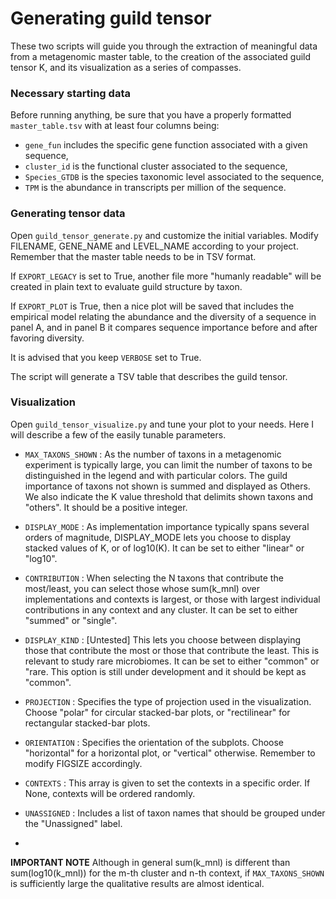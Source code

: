 # Generating guild tensor 
These two scripts will guide you through the extraction of meaningful data from a metagenomic master table, to the creation of the associated guild tensor K, and its visualization as a series of compasses.

### Necessary starting data
Before running anything, be sure that you have a properly formatted `master_table.tsv` with at least four columns being:
- `gene_fun` includes the specific gene function associated with a given sequence,
- `cluster_id` is the functional cluster associated to the sequence,
- `Species_GTDB` is the species taxonomic level associated to the sequence,
- `TPM` is the abundance in transcripts per million of the sequence.

### Generating tensor data
Open `guild_tensor_generate.py` and customize the initial variables. Modify FILENAME, GENE_NAME and LEVEL_NAME according to your project. Remember that the master table needs to be in TSV format.

If `EXPORT_LEGACY` is set to True, another file more "humanly readable" will be created in plain text to evaluate guild structure by taxon.

If `EXPORT_PLOT` is True, then a nice plot will be saved that includes the empirical model relating the abundance and the diversity of a sequence in panel A, and in panel B it compares sequence importance before and after favoring diversity. 

It is advised that you keep `VERBOSE` set to True.

The script will generate a TSV table that describes the guild tensor.

### Visualization
Open `guild_tensor_visualize.py` and tune your plot to your needs. Here I will describe a few of the easily tunable parameters.

- `MAX_TAXONS_SHOWN` : As the number of taxons in a metagenomic experiment is typically large, you can limit the number of taxons to be distinguished in the legend and with particular colors. The guild importance of taxons not shown is summed and displayed as Others. We also indicate the K value threshold that delimits shown taxons and "others". It should be a positive integer.
 
- `DISPLAY_MODE` : As implementation importance typically spans several orders of magnitude, DISPLAY_MODE lets you choose to display stacked values of K, or of log10(K). It can be set to either "linear" or "log10".

- `CONTRIBUTION` : When selecting the N taxons that contribute the most/least, you can select those whose sum(k_mnl) over implementations and contexts is largest, or those with largest individual contributions in any context and any cluster. It can be set to either "summed" or "single".

- `DISPLAY_KIND` : [Untested] This lets you choose between displaying those that contribute the most or those that contribute the least. This is relevant to study rare microbiomes. It can be set to either "common" or "rare. This option is still under development and it should be kept as "common". 

- `PROJECTION` : Specifies the type of projection used in the visualization. Choose "polar" for circular stacked-bar plots, or "rectilinear" for rectangular stacked-bar plots.

- `ORIENTATION` : Specifies the orientation of the subplots. Choose "horizontal" for a horizontal plot, or "vertical" otherwise. Remember to modify FIGSIZE accordingly.

- `CONTEXTS` : This array is given to set the contexts in a specific order. If None, contexts will be ordered randomly.
 
- `UNASSIGNED` : Includes a list of taxon names that should be grouped under the "Unassigned" label.
- 


**IMPORTANT NOTE** Although in general sum(k_mnl) is different than sum(log10(k_mnl)) for the m-th cluster and n-th context, if `MAX_TAXONS_SHOWN` is sufficiently large the qualitative results are almost identical.

